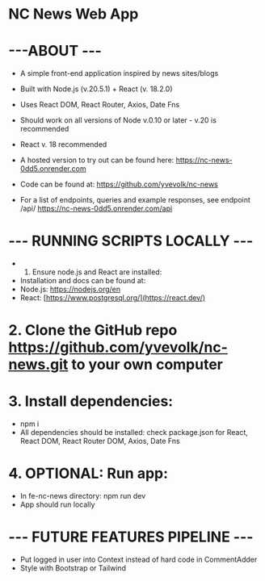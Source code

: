 # NC News Web App

# ---ABOUT ---

- A simple front-end application inspired by news sites/blogs
- Built with Node.js (v.20.5.1) + React (v. 18.2.0)
-  Uses React DOM, React Router, Axios, Date Fns
- Should work on all versions of Node v.0.10 or later - v.20 is recommended
- React v. 18 recommended

- A hosted version to try out can be found here: https://nc-news-0dd5.onrender.com
- Code can be found at: https://github.com/yvevolk/nc-news
- For a list of endpoints, queries and example responses, see endpoint /api/ https://nc-news-0dd5.onrender.com/api

# --- RUNNING SCRIPTS LOCALLY ---

- 1. Ensure node.js and React are installed:
- Installation and docs can be found at:
- Node.js: https://nodejs.org/en
- React: [https://www.postgresql.org/](https://react.dev/)

# 2. Clone the GitHub repo https://github.com/yvevolk/nc-news.git to your own computer

# 3. Install dependencies:
 - npm i
 - All dependencies should be installed: check package.json for React, React DOM, React Router DOM, Axios, Date Fns

# 4. OPTIONAL: Run app:
 - In fe-nc-news directory: npm run dev
 - App should run locally

# --- FUTURE FEATURES PIPELINE ---
 - Put logged in user into Context instead of hard code in CommentAdder
 - Style with Bootstrap or Tailwind
